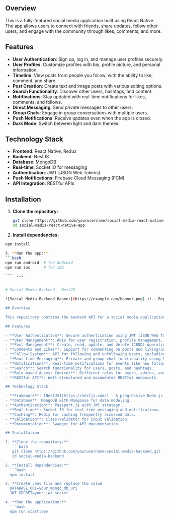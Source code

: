 <!-- # Social Media React Native App

![Social Media App Banner](https://example.com/banner.png) <!-- Replace with your app's banner image -->

## Overview

This is a fully-featured social media application built using React Native. The app allows users to connect with friends, share updates, follow other users, and engage with the community through likes, comments, and more.

## Features

- **User Authentication**: Sign up, log in, and manage user profiles securely.
- **User Profiles**: Customize profiles with bio, profile picture, and personal information.
- **Timeline**: View posts from people you follow, with the ability to like, comment, and share.
- **Post Creation**: Create text and image posts with various editing options.
- **Search Functionality**: Discover other users, hashtags, and content.
- **Notifications**: Stay updated with real-time notifications for likes, comments, and follows.
- **Direct Messaging**: Send private messages to other users.
- **Group Chats**: Engage in group conversations with multiple users.
- **Push Notifications**: Receive updates even when the app is closed.
- **Dark Mode**: Switch between light and dark themes.

## Technology Stack

- **Frontend**: React Native, Redux
- **Backend**: NestJS
- **Database**: MongoDB
- **Real-time**: Socket.IO for messaging
- **Authentication**: JWT (JSON Web Tokens)
- **Push Notifications**: Firebase Cloud Messaging (FCM)
- **API Integration**: RESTful APIs

## Installation

1. **Clone the repository:**

   ```bash
   git clone https://github.com/yourusername/social-media-react-native-app.git
   cd social-media-react-native-app

   ```

2. **Install dependencies:**

`````bash
npm install

3. **Run the app:**
```bash
npm run android  # for Android
npm run ios      # for iOS

```` -->


# Social Media Backend - NestJS

![Social Media Backend Banner](https://example.com/banner.png) <!-- Replace with your app's banner image -->

## Overview

This repository contains the backend API for a social media application, built using NestJS. The backend handles user authentication, post management, messaging, notifications, and more, providing a robust and scalable foundation for the social media platform.

## Features

- **User Authentication**: Secure authentication using JWT (JSON Web Tokens) with roles and permissions.
- **User Management**: APIs for user registration, profile management, and account settings.
- **Post Management**: Create, read, update, and delete (CRUD) operations for posts, including text, images, and hashtags.
- **Comments and Likes**: Support for commenting on posts and liking/unliking posts.
- **Follow System**: API for following and unfollowing users, including followers/following lists.
- **Real-time Messaging**: Private and group chat functionality using Socket.IO.
- **Notifications**: Real-time notifications for events like new followers, likes, comments, and messages.
- **Search**: Search functionality for users, posts, and hashtags.
- **Role-based Access Control**: Different roles for users, admins, and moderators with specific permissions.
- **RESTful API**: Well-structured and documented RESTful endpoints.

## Technology Stack

- **Framework**: [NestJS](https://nestjs.com/) - A progressive Node.js framework for building efficient, reliable, and scalable server-side applications.
- **Database**: MongoDB with Mongoose for data modeling.
- **Authentication**: Passport.js with JWT strategy.
- **Real-time**: Socket.IO for real-time messaging and notifications.
- **Caching**: Redis for caching frequently accessed data.
- **Validation**: Class-validator for input validation.
- **Documentation**: Swagger for API documentation.

## Installation

1. **Clone the repository:**
   ```bash
   git clone https://github.com/yourusername/social-media-backend.git
   cd social-media-backend

2. **Install dependencies:**
  ```bash
  npm install

3. **Create .env file and replace the value
  DATABASE_URI=your_mongo_db_uri
  JWT_SECRET=your_jwt_secret

4. **Run the application:**
  ```bash
  npm run start:dev


`````

